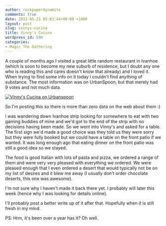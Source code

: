 ```yaml
---
author: rockpaperdynamite
comments: true
date: 2012-05-21 05:03:44+00:00 +1000
layout: post
slug: vinnys-cucina
title: Vinny's Cucina
wordpress_id: 596
categories:
- Magic The Gathering
---
```


A couple of months ago I visited a great little random restaurant in Ivanhoe (which is soon to become my new suburb of residence, but I doubt any one who is reading this and cares doesn't know that already) and I loved it. When trying to find some info on it today I couldn't find anything of substance. The most information was on UrbanSpoon, but that merely had 9 votes and not much data.

[![Vinny's Cucina on Urbanspoon](http://www.urbanspoon.com/b/link/1675361/biglink.gif)](http://www.urbanspoon.com/r/71/1675361/restaurant/Melbourne/Vinnys-Cucina-Ivanhoe)

So I'm posting this so there is more than zero data on the web about them :)

I was wandering down Ivanhoe strip looking for somewhere to eat with two gaming buddies of mine and we'd got to the end of the strip with no decisions having been made. So we went into Vinny's and asked for a table. The first sign we'd made a good choice was they told us they were sorry but they were fully booked but we could have a table on the front patio if we wanted. It was long enough ago that eating dinner on the front patio was still a good idea so we stayed.

The food is good Italian with lots of pasta and pizza, we ordered a range of them and were very very pleased with everything we ordered. We were pleased enough that I even ordered a desert that would typically not be on my list of desires and it blew me away (I usually don't order chocolate deserts, this one was awesome).

I'm not sure why I haven't made it back there yet. I probably will later this week (hence why I was looking for details online).

I'll probably post a better write up of it after that. Hopefully when it is still fresh in my mind.

PS: Hrm, it's been over a year has it? Oh well.
